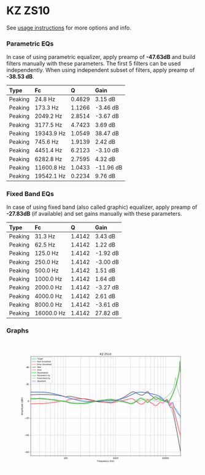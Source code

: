 # KZ ZS10
See [usage instructions](https://github.com/jaakkopasanen/AutoEq#usage) for more options and info.

### Parametric EQs
In case of using parametric equalizer, apply preamp of **-47.63dB** and build filters manually
with these parameters. The first 5 filters can be used independently.
When using independent subset of filters, apply preamp of **-38.53 dB**.

| Type    | Fc         |      Q | Gain      |
|:--------|:-----------|:-------|:----------|
| Peaking | 24.8 Hz    | 0.4629 | 3.15 dB   |
| Peaking | 173.3 Hz   | 1.1266 | -3.46 dB  |
| Peaking | 2049.2 Hz  | 2.8514 | -3.67 dB  |
| Peaking | 3177.5 Hz  | 4.7423 | 3.69 dB   |
| Peaking | 19343.9 Hz | 1.0549 | 38.47 dB  |
| Peaking | 745.6 Hz   | 1.9139 | 2.42 dB   |
| Peaking | 4451.4 Hz  | 6.2123 | -3.10 dB  |
| Peaking | 6282.8 Hz  | 2.7595 | 4.32 dB   |
| Peaking | 11600.8 Hz | 1.0433 | -11.96 dB |
| Peaking | 19542.1 Hz | 0.2234 | 9.76 dB   |

### Fixed Band EQs
In case of using fixed band (also called graphic) equalizer, apply preamp of **-27.83dB**
(if available) and set gains manually with these parameters.

| Type    | Fc         |      Q | Gain     |
|:--------|:-----------|:-------|:---------|
| Peaking | 31.3 Hz    | 1.4142 | 3.43 dB  |
| Peaking | 62.5 Hz    | 1.4142 | 1.22 dB  |
| Peaking | 125.0 Hz   | 1.4142 | -1.92 dB |
| Peaking | 250.0 Hz   | 1.4142 | -3.00 dB |
| Peaking | 500.0 Hz   | 1.4142 | 1.51 dB  |
| Peaking | 1000.0 Hz  | 1.4142 | 1.64 dB  |
| Peaking | 2000.0 Hz  | 1.4142 | -3.27 dB |
| Peaking | 4000.0 Hz  | 1.4142 | 2.61 dB  |
| Peaking | 8000.0 Hz  | 1.4142 | -3.61 dB |
| Peaking | 16000.0 Hz | 1.4142 | 27.82 dB |

### Graphs
![](./KZ%20ZS10.png)